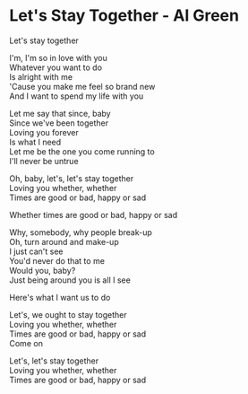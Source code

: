 # Let's Stay Together - Al Green

Let's stay together

I'm, I'm so in love with you\
Whatever you want to do\
Is alright with me\
'Cause you make me feel so brand new\
And I want to spend my life with you

Let me say that since, baby\
Since we've been together\
Loving you forever\
Is what I need\
Let me be the one you come running to\
I'll never be untrue

Oh, baby, let's, let's stay together\
Loving you whether, whether\
Times are good or bad, happy or sad

Whether times are good or bad, happy or sad

Why, somebody, why people break-up\
Oh, turn around and make-up\
I just can't see\
You'd never do that to me\
Would you, baby?\
Just being around you is all I see

Here's what I want us to do

Let's, we ought to stay together\
Loving you whether, whether\
Times are good or bad, happy or sad\
Come on

Let's, let's stay together\
Loving you whether, whether\
Times are good or bad, happy or sad